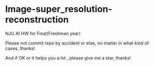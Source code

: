 # Image-super_resolution-reconstruction
NJU AI HW for Final(Freshman year)

Please not commit repo by accident or else, no matter in what kind of cases, thanks!

And if OK or it helps you a lot , please give me a star, thanks!

